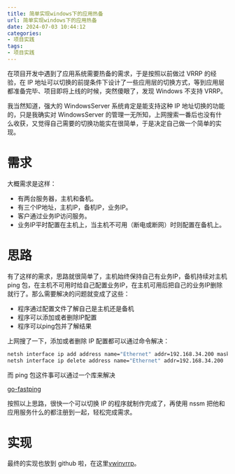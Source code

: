 ```yaml
---
title: 简单实现windows下的应用热备
url: 简单实现windows下的应用热备
date: 2024-07-03 10:44:12
categories:
- 项目实践
tags:
- 项目实践
---
```


在项目开发中遇到了应用系统需要热备的需求，于是按照以前做过 VRRP 的经验，在 IP 地址可以切换的前提条件下设计了一些应用层的切换方式，等到应用层都准备完毕、项目即将上线的时候，突然傻眼了，发现 Windows 不支持 VRRP。

<!-- more -->

我当然知道，强大的 WindowsServer 系统肯定是能支持这种 IP 地址切换的功能的，只是我确实对 WindowsServer 的管理一无所知，上网搜索一番后也没有什么收获，又觉得自己需要的切换功能实在很简单，于是决定自己做一个简单的实现。

# 需求

大概需求是这样：

- 有两台服务器，主机和备机。
- 有三个IP地址，主机IP，备机IP，业务IP。
- 客户通过业务IP访问服务。
- 业务IP平时配置在主机上，当主机不可用（断电或断网）时则配置在备机上。

# 思路

有了这样的需求，思路就很简单了，主机始终保持自己有业务IP，备机持续对主机 ping 包，在主机不可用时给自己配置业务IP，在主机可用后把自己的业务IP删除就行了。那么需要解决的问题就变成了这些：

- 程序通过配置文件了解自己是主机还是备机
- 程序可以添加或者删除IP配置
- 程序可以ping包并了解结果

上网搜了一下，添加或者删除 IP 配置都可以通过命令解决：

```bash
netsh interface ip add address name="Ethernet" addr=192.168.34.200 mask=255.255.255.0 gateway=192.168.34.1
netsh interface ip delete address name="Ethernet" addr=192.168.34.200
```

而 ping 包这件事可以通过一个库来解决

[go-fastping](https://github.com/tatsushid/go-fastping)

按照以上思路，很快一个可以切换 IP 的程序就制作完成了，再使用 nssm 把他和应用服务什么的都注册到一起，轻松完成需求。

# 实现

最终的实现也放到 github 啦，在这里[vwinvrrp](https://github.com/vitsumoc/vwinvrrp)。